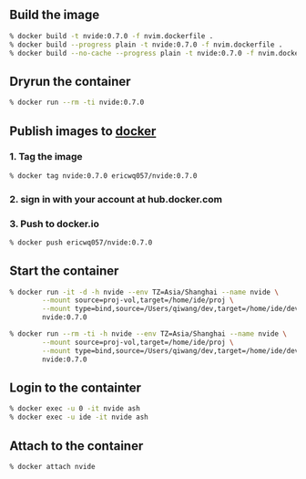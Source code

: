 ## Build the image

```sh
% docker build -t nvide:0.7.0 -f nvim.dockerfile .
% docker build --progress plain -t nvide:0.7.0 -f nvim.dockerfile .
% docker build --no-cache --progress plain -t nvide:0.7.0 -f nvim.dockerfile .
```

## Dryrun the container

```sh
% docker run --rm -ti nvide:0.7.0
```

## Publish images to [docker](hub.docker.com)

### 1. Tag the image

```sh
% docker tag nvide:0.7.0 ericwq057/nvide:0.7.0
```

### 2. sign in with your account at hub.docker.com

### 3. Push to docker.io

```sh
% docker push ericwq057/nvide:0.7.0
```

## Start the container

```sh
% docker run -it -d -h nvide --env TZ=Asia/Shanghai --name nvide \
        --mount source=proj-vol,target=/home/ide/proj \
        --mount type=bind,source=/Users/qiwang/dev,target=/home/ide/develop \
        nvide:0.7.0

% docker run --rm -ti -h nvide --env TZ=Asia/Shanghai --name nvide \
        --mount source=proj-vol,target=/home/ide/proj \
        --mount type=bind,source=/Users/qiwang/dev,target=/home/ide/develop \
        nvide:0.7.0
```

## Login to the containter

```sh
% docker exec -u 0 -it nvide ash
% docker exec -u ide -it nvide ash
```

## Attach to the container

```
% docker attach nvide
```
